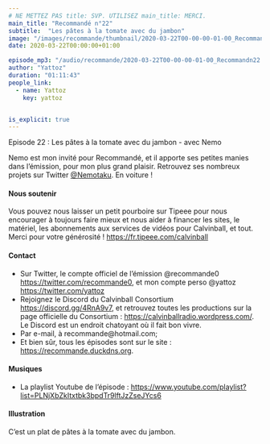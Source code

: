 ```yaml
---
# NE METTEZ PAS title: SVP. UTILISEZ main_title: MERCI.
main_title: "Recommandé n°22"
subtitle:  "Les pâtes à la tomate avec du jambon"
image: "/images/recommande/thumbnail/2020-03-22T00-00-00-01-00_Recommandn22.jpg"
date: 2020-03-22T00:00:00+01:00

episode_mp3: "/audio/recommande/2020-03-22T00-00-00-01-00_Recommandn22.mp3"
author: "Yattoz"
duration: "01:11:43"
people_link: 
  - name: Yattoz
    key: yattoz


is_explicit: true
---
```


<PodcastHeader/>

<!-- ECRIRE LA DESCRIPTION DE L'EPISODE SOUS CETTE LIGNE -->


 Episode 22 : Les pâtes à la tomate avec du jambon - avec Nemo 

<p>Nemo est mon invité pour Recommandé, et il apporte ses petites manies dans l’émission, pour mon plus grand plaisir. Retrouvez ses nombreux projets sur Twitter <a href="https://twitter.com/nemotaku" rel="nofollow">@Nemotaku</a>. En voiture !</p>

<h4>Nous soutenir</h4>

<p>Vous pouvez nous laisser un petit pourboire sur Tipeee pour nous encourager à toujours faire mieux et nous aider à financer les sites, le matériel, les abonnements aux services de vidéos pour Calvinball, et tout. Merci pour votre générosité ! <a href="https://fr.tipeee.com/calvinball" rel="nofollow">https://fr.tipeee.com/calvinball</a></p>

<h4>Contact</h4>

<ul>
  <li>Sur Twitter, le compte officiel de l’émission @recommande0 <a href="https://twitter.com/recommande0" rel="nofollow">https://twitter.com/recommande0</a>, et mon compte perso @yattoz <a href="https://twitter.com/yattoz" rel="nofollow">https://twitter.com/yattoz</a></li>
  <li>Rejoignez le Discord du Calvinball Consortium <a href="https://discord.gg/4RnA9v7" rel="nofollow">https://discord.gg/4RnA9v7</a>, et retrouvez toutes les productions sur la page officielle du Consortium : <a href="https://calvinballradio.wordpress.com/" rel="nofollow">https://calvinballradio.wordpress.com/</a>. Le Discord est un endroit chatoyant où il fait bon vivre.</li>
  <li>Par e-mail, à recommande@hotmail.com;</li>
  <li>Et bien sûr, tous les épisodes sont sur le site : <a href="https://recommande.duckdns.org" rel="nofollow">https://recommande.duckdns.org</a>.</li>
</ul>

<h4>Musiques</h4>

<ul>
  <li>La playlist Youtube de l’épisode : <a href="https://www.youtube.com/playlist?list=PLNjXbZkItxtbk3bpdTr9lftJzZseJYcs6" rel="nofollow">https://www.youtube.com/playlist?list=PLNjXbZkItxtbk3bpdTr9lftJzZseJYcs6</a></li>
</ul>

<h4>Illustration</h4>

<p>C’est un plat de pâtes à la tomate avec du jambon.</p>



